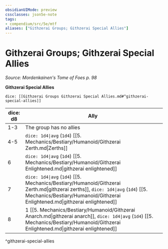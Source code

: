 ```yaml
---
obsidianUIMode: preview
cssclasses: json5e-note
tags:
- compendium/src/5e/mtf
aliases: ["Githzerai Groups; Githzerai Special Allies"]
---
```

# Githzerai Groups; Githzerai Special Allies
*Source: Mordenkainen's Tome of Foes p. 98* 

**Githzerai Special Allies**

`dice: [[Githzerai Groups Githzerai Special Allies.md#^githzerai-special-allies]]`

| dice: d8 | Ally |
|----------|------|
| 1-3 | The group has no allies |
| 4-5 | `dice: 1d4\|avg` (`1d4`) [[5. Mechanics/Bestiary/Humanoid/Githzerai Zerth.md\|Zerths]] |
| 6 | `dice: 1d4\|avg` (`1d4`) [[5. Mechanics/Bestiary/Humanoid/Githzerai Enlightened.md\|githzerai enlightened]] |
| 7 | `dice: 1d4\|avg` (`1d4`) [[5. Mechanics/Bestiary/Humanoid/Githzerai Zerth.md\|githzerai zerths]], `dice: 1d4\|avg` (`1d4`) [[5. Mechanics/Bestiary/Humanoid/Githzerai Enlightened.md\|githzerai enlightened]] |
| 8 | 1 [[5. Mechanics/Bestiary/Humanoid/Githzerai Anarch.md\|githzerai anarch]], `dice: 1d4\|avg` (`1d4`) [[5. Mechanics/Bestiary/Humanoid/Githzerai Enlightened.md\|githzerai enlightened]] |
^githzerai-special-allies